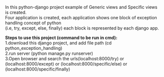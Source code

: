 In this python-django project example of Generic views and Specific views is created. <br>
Four application is created, each application shows one block of exception handling concept of python <br>
(i.e, try, except, else, finally) each block is represented by each django app.

<b>Steps to use this project (command to be run in cmd):</b><br>
1.download this django project, and add file path (cd python_exception_handling) <br>
2.run server (python manage.py runserver) <br>
3.Open browser and search the urls(localhost:8000/try) or (localhost:8000/except) or (localhost:8000/specific/else) or (localhost:8000/specific/finally)

